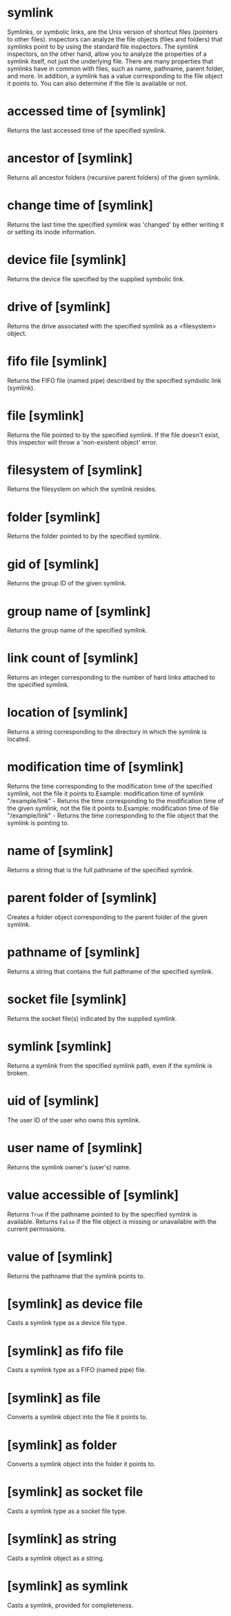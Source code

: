 # symlink

Symlinks, or symbolic links, are the Unix version of shortcut files (pointers to other files). inspectors can analyze the file objects (files and folders) that symlinks point to by using the standard file inspectors. The symlink inspectors, on the other hand, allow you to analyze the properties of a symlink itself, not just the underlying file. There are many properties that symlinks have in common with files, such as name, pathname, parent folder, and more. In addition, a symlink has a value corresponding to the file object it points to. You can also determine if the file is available or not.

# accessed time of [symlink]

Returns the last accessed time of the specified symlink.

# ancestor of [symlink]

Returns all ancestor folders (recursive parent folders) of the given symlink.

# change time of [symlink]

Returns the last time the specified symlink was &#39;changed&#39; by either writing it or setting its inode information.

# device file [symlink]

Returns the device file specified by the supplied symbolic link.

# drive of [symlink]

Returns the drive associated with the specified symlink as a &lt;filesystem&gt; object.

# fifo file [symlink]

Returns the FIFO file (named pipe) described by the specified symbolic link (symlink).

# file [symlink]

Returns the file pointed to by the specified symlink. If the file doesn&#39;t exist, this inspector will throw a &#39;non-existent object&#39; error.

# filesystem of [symlink]

Returns the filesystem on which the symlink resides.

# folder [symlink]

Returns the folder pointed to by the specified symlink.

# gid of [symlink]

Returns the group ID of the given symlink.

# group name of [symlink]

Returns the group name of the specified symlink.

# link count of [symlink]

Returns an integer corresponding to the number of hard links attached to the specified symlink.

# location of [symlink]

Returns a string corresponding to the directory in which the symlink is located.

# modification time of [symlink]

Returns the time corresponding to the modification time of the specified symlink, not the file it points to.Example: modification time of symlink &quot;/example/link&quot; - Returns the time corresponding to the modification time of the given symlink, not the file it points to.Example: modification time of file &quot;/example/link&quot; - Returns the time corresponding to the file object that the symlink is pointing to.

# name of [symlink]

Returns a string that is the full pathname of the specified symlink.

# parent folder of [symlink]

Creates a folder object corresponding to the parent folder of the given symlink.

# pathname of [symlink]

Returns a string that contains the full pathname of the specified symlink.

# socket file [symlink]

Returns the socket file(s) indicated by the supplied symlink.

# symlink [symlink]

Returns a symlink from the specified symlink path, even if the symlink is broken.

# uid of [symlink]

The user ID of the user who owns this symlink.

# user name of [symlink]

Returns the symlink owner&#39;s (user&#39;s) name.

# value accessible of [symlink]

Returns `True` if the pathname pointed to by the specified symlink is available. Returns `False` if the file object is missing or unavailable with the current permissions.

# value of [symlink]

Returns the pathname that the symlink points to.

# [symlink] as device file

Casts a symlink type as a device file type.

# [symlink] as fifo file

Casts a symlink type as a FIFO (named pipe) file.

# [symlink] as file

Converts a symlink object into the file it points to.

# [symlink] as folder

Converts a symlink object into the folder it points to.

# [symlink] as socket file

Casts a symlink type as a socket file type.

# [symlink] as string

Casts a symlink object as a string.

# [symlink] as symlink

Casts a symlink, provided for completeness.
